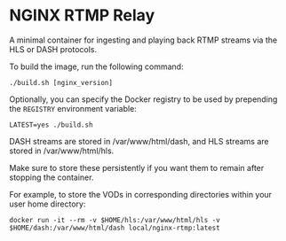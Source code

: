 # NGINX RTMP Relay

A minimal container for ingesting and playing back RTMP streams via the HLS or DASH protocols.

To build the image, run the following command:

`./build.sh [nginx_version]`

Optionally, you can specify the Docker registry to be used by prepending the `REGISTRY` environment variable:

`LATEST=yes ./build.sh`

DASH streams are stored in /var/www/html/dash, and HLS streams are stored in /var/www/html/hls.

Make sure to store these persistently if you want them to remain after stopping the container.

For example, to store the VODs in corresponding directories within your user home directory:

`docker run -it --rm -v $HOME/hls:/var/www/html/hls -v $HOME/dash:/var/www/html/dash local/nginx-rtmp:latest`
